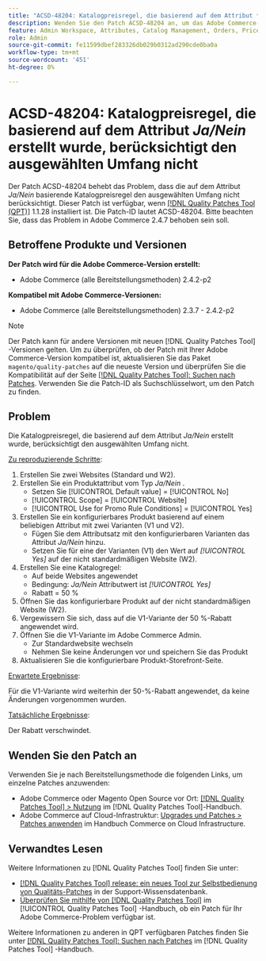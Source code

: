 ```yaml
---
title: "ACSD-48204: Katalogpreisregel, die basierend auf dem Attribut *Ja/Nein* erstellt wurde, berücksichtigt den ausgewählten Umfang nicht."
description: Wenden Sie den Patch ACSD-48204 an, um das Adobe Commerce-Problem zu beheben, bei dem die auf dem Attribut *Ja/Nein* erstellte Katalogpreisregel den ausgewählten Umfang nicht berücksichtigt.
feature: Admin Workspace, Attributes, Catalog Management, Orders, Price Rules
role: Admin
source-git-commit: fe11599dbef283326db029b0312ad290cde0ba0a
workflow-type: tm+mt
source-wordcount: '451'
ht-degree: 0%

---
```


# ACSD-48204: Katalogpreisregel, die basierend auf dem Attribut *Ja/Nein* erstellt wurde, berücksichtigt den ausgewählten Umfang nicht

Der Patch ACSD-48204 behebt das Problem, dass die auf dem Attribut *Ja/Nein* basierende Katalogpreisregel den ausgewählten Umfang nicht berücksichtigt. Dieser Patch ist verfügbar, wenn [[!DNL Quality Patches Tool (QPT)]](https://experienceleague.adobe.com/en/docs/commerce-knowledge-base/kb/announcements/commerce-announcements/magento-quality-patches-released-new-tool-to-self-serve-quality-patches) 1.1.28 installiert ist. Die Patch-ID lautet ACSD-48204. Bitte beachten Sie, dass das Problem in Adobe Commerce 2.4.7 behoben sein soll.

## Betroffene Produkte und Versionen

**Der Patch wird für die Adobe Commerce-Version erstellt:**

* Adobe Commerce (alle Bereitstellungsmethoden) 2.4.2-p2

**Kompatibel mit Adobe Commerce-Versionen:**

* Adobe Commerce (alle Bereitstellungsmethoden) 2.3.7 - 2.4.2-p2

>[!NOTE]
>
>Der Patch kann für andere Versionen mit neuen [!DNL Quality Patches Tool] -Versionen gelten. Um zu überprüfen, ob der Patch mit Ihrer Adobe Commerce-Version kompatibel ist, aktualisieren Sie das Paket `magento/quality-patches` auf die neueste Version und überprüfen Sie die Kompatibilität auf der Seite [[!DNL Quality Patches Tool]: Suchen nach Patches](https://experienceleague.adobe.com/tools/commerce-quality-patches/index.html). Verwenden Sie die Patch-ID als Suchschlüsselwort, um den Patch zu finden.

## Problem

Die Katalogpreisregel, die basierend auf dem Attribut *Ja/Nein* erstellt wurde, berücksichtigt den ausgewählten Umfang nicht.

<u>Zu reproduzierende Schritte</u>:

1. Erstellen Sie zwei Websites (Standard und W2).
1. Erstellen Sie ein Produktattribut vom Typ *Ja/Nein* .
   * Setzen Sie [!UICONTROL Default value] = [!UICONTROL No]
   * [!UICONTROL Scope] = [!UICONTROL Website]
   * [!UICONTROL Use for Promo Rule Conditions] = [!UICONTROL Yes]
1. Erstellen Sie ein konfigurierbares Produkt basierend auf einem beliebigen Attribut mit zwei Varianten (V1 und V2).
   * Fügen Sie dem Attributsatz mit den konfigurierbaren Varianten das Attribut *Ja/Nein* hinzu.
   * Setzen Sie für eine der Varianten (V1) den Wert auf *[!UICONTROL Yes]* auf der nicht standardmäßigen Website (W2).
1. Erstellen Sie eine Katalogregel:
   * Auf beide Websites angewendet
   * Bedingung: *Ja/Nein* Attributwert ist *[!UICONTROL Yes]*
   * Rabatt = 50 %
1. Öffnen Sie das konfigurierbare Produkt auf der nicht standardmäßigen Website (W2).
1. Vergewissern Sie sich, dass auf die V1-Variante der 50 %-Rabatt angewendet wird.
1. Öffnen Sie die V1-Variante im Adobe Commerce Admin.
   * Zur Standardwebsite wechseln
   * Nehmen Sie keine Änderungen vor und speichern Sie das Produkt
1. Aktualisieren Sie die konfigurierbare Produkt-Storefront-Seite.

<u>Erwartete Ergebnisse</u>:

Für die V1-Variante wird weiterhin der 50-%-Rabatt angewendet, da keine Änderungen vorgenommen wurden.

<u>Tatsächliche Ergebnisse</u>:

Der Rabatt verschwindet.

## Wenden Sie den Patch an

Verwenden Sie je nach Bereitstellungsmethode die folgenden Links, um einzelne Patches anzuwenden:

* Adobe Commerce oder Magento Open Source vor Ort: [[!DNL Quality Patches Tool] > Nutzung](/help/tools/quality-patches-tool/usage.md) im [!DNL Quality Patches Tool]-Handbuch.
* Adobe Commerce auf Cloud-Infrastruktur: [Upgrades und Patches > Patches anwenden](https://experienceleague.adobe.com/docs/commerce-cloud-service/user-guide/develop/upgrade/apply-patches.html) im Handbuch Commerce on Cloud Infrastructure.

## Verwandtes Lesen

Weitere Informationen zu [!DNL Quality Patches Tool] finden Sie unter:

* [[!DNL Quality Patches Tool] release: ein neues Tool zur Selbstbedienung von Qualitäts-Patches](https://experienceleague.adobe.com/en/docs/commerce-knowledge-base/kb/announcements/commerce-announcements/magento-quality-patches-released-new-tool-to-self-serve-quality-patches) in der Support-Wissensdatenbank.
* [Überprüfen Sie mithilfe von  [!DNL Quality Patches Tool]](/help/tools/quality-patches-tool/patches-available-in-qpt/check-patch-for-magento-issue-with-magento-quality-patches.md) im [!UICONTROL Quality Patches Tool] -Handbuch, ob ein Patch für Ihr Adobe Commerce-Problem verfügbar ist.


Weitere Informationen zu anderen in QPT verfügbaren Patches finden Sie unter [[!DNL Quality Patches Tool]: Suchen nach Patches](https://experienceleague.adobe.com/tools/commerce-quality-patches/index.html) im [!DNL Quality Patches Tool] -Handbuch.
